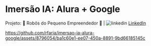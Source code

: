 # Imersão IA: Alura + Google
Projeto: 🤖 Robôs do Pequeno Empreendedor 💼 | ![linkedin](https://github.com/rfaria/imersao-ia-alura-google/assets/8796054/2ded6ce1-a2ae-48dd-b563-3851874b6822)
<a href="https://www.linkedin.com/in/rodrigocfaria/">LinkedIn</a>

https://github.com/rfaria/imersao-ia-alura-google/assets/8796054/ba1c60e1-ee07-450a-8891-9bd66185145c
